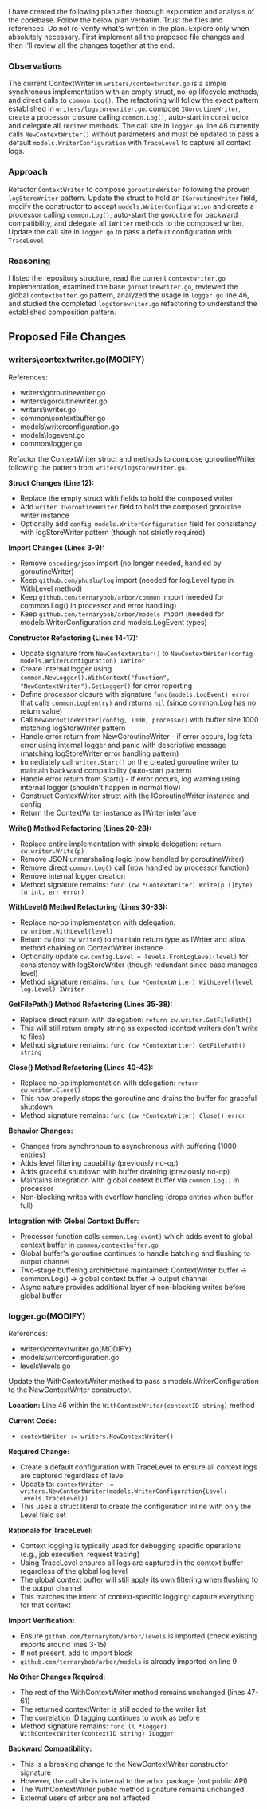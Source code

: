 I have created the following plan after thorough exploration and analysis of the codebase. Follow the below plan verbatim. Trust the files and references. Do not re-verify what's written in the plan. Explore only when absolutely necessary. First implement all the proposed file changes and then I'll review all the changes together at the end.

### Observations

The current ContextWriter in `writers/contextwriter.go` is a simple synchronous implementation with an empty struct, no-op lifecycle methods, and direct calls to `common.Log()`. The refactoring will follow the exact pattern established in `writers/logstorewriter.go`: compose `IGoroutineWriter`, create a processor closure calling `common.Log()`, auto-start in constructor, and delegate all `IWriter` methods. The call site in `logger.go` line 46 currently calls `NewContextWriter()` without parameters and must be updated to pass a default `models.WriterConfiguration` with `TraceLevel` to capture all context logs.

### Approach

Refactor `ContextWriter` to compose `goroutineWriter` following the proven `logStoreWriter` pattern. Update the struct to hold an `IGoroutineWriter` field, modify the constructor to accept `models.WriterConfiguration` and create a processor calling `common.Log()`, auto-start the goroutine for backward compatibility, and delegate all `IWriter` methods to the composed writer. Update the call site in `logger.go` to pass a default configuration with `TraceLevel`.

### Reasoning

I listed the repository structure, read the current `contextwriter.go` implementation, examined the base `goroutinewriter.go`, reviewed the global `contextbuffer.go` pattern, analyzed the usage in `logger.go` line 46, and studied the completed `logstorewriter.go` refactoring to understand the established composition pattern.

## Proposed File Changes

### writers\contextwriter.go(MODIFY)

References: 

- writers\goroutinewriter.go
- writers\igoroutinewriter.go
- writers\iwriter.go
- common\contextbuffer.go
- models\writerconfiguration.go
- models\logevent.go
- common\logger.go

Refactor the ContextWriter struct and methods to compose goroutineWriter following the pattern from `writers/logstorewriter.go`.

**Struct Changes (Line 12):**
- Replace the empty struct with fields to hold the composed writer
- Add `writer IGoroutineWriter` field to hold the composed goroutine writer instance
- Optionally add `config models.WriterConfiguration` field for consistency with logStoreWriter pattern (though not strictly required)

**Import Changes (Lines 3-9):**
- Remove `encoding/json` import (no longer needed, handled by goroutineWriter)
- Keep `github.com/phuslu/log` import (needed for log.Level type in WithLevel method)
- Keep `github.com/ternarybob/arbor/common` import (needed for common.Log() in processor and error handling)
- Keep `github.com/ternarybob/arbor/models` import (needed for models.WriterConfiguration and models.LogEvent types)

**Constructor Refactoring (Lines 14-17):**
- Update signature from `NewContextWriter()` to `NewContextWriter(config models.WriterConfiguration) IWriter`
- Create internal logger using `common.NewLogger().WithContext("function", "NewContextWriter").GetLogger()` for error reporting
- Define processor closure with signature `func(models.LogEvent) error` that calls `common.Log(entry)` and returns `nil` (since common.Log has no return value)
- Call `NewGoroutineWriter(config, 1000, processor)` with buffer size 1000 matching logStoreWriter pattern
- Handle error return from NewGoroutineWriter - if error occurs, log fatal error using internal logger and panic with descriptive message (matching logStoreWriter error handling pattern)
- Immediately call `writer.Start()` on the created goroutine writer to maintain backward compatibility (auto-start pattern)
- Handle error return from Start() - if error occurs, log warning using internal logger (shouldn't happen in normal flow)
- Construct ContextWriter struct with the IGoroutineWriter instance and config
- Return the ContextWriter instance as IWriter interface

**Write() Method Refactoring (Lines 20-28):**
- Replace entire implementation with simple delegation: `return cw.writer.Write(p)`
- Remove JSON unmarshaling logic (now handled by goroutineWriter)
- Remove direct `common.Log()` call (now handled by processor function)
- Remove internal logger creation
- Method signature remains: `func (cw *ContextWriter) Write(p []byte) (n int, err error)`

**WithLevel() Method Refactoring (Lines 30-33):**
- Replace no-op implementation with delegation: `cw.writer.WithLevel(level)`
- Return `cw` (not `cw.writer`) to maintain return type as IWriter and allow method chaining on ContextWriter instance
- Optionally update `cw.config.Level = levels.FromLogLevel(level)` for consistency with logStoreWriter (though redundant since base manages level)
- Method signature remains: `func (cw *ContextWriter) WithLevel(level log.Level) IWriter`

**GetFilePath() Method Refactoring (Lines 35-38):**
- Replace direct return with delegation: `return cw.writer.GetFilePath()`
- This will still return empty string as expected (context writers don't write to files)
- Method signature remains: `func (cw *ContextWriter) GetFilePath() string`

**Close() Method Refactoring (Lines 40-43):**
- Replace no-op implementation with delegation: `return cw.writer.Close()`
- This now properly stops the goroutine and drains the buffer for graceful shutdown
- Method signature remains: `func (cw *ContextWriter) Close() error`

**Behavior Changes:**
- Changes from synchronous to asynchronous with buffering (1000 entries)
- Adds level filtering capability (previously no-op)
- Adds graceful shutdown with buffer draining (previously no-op)
- Maintains integration with global context buffer via `common.Log()` in processor
- Non-blocking writes with overflow handling (drops entries when buffer full)

**Integration with Global Context Buffer:**
- Processor function calls `common.Log(event)` which adds event to global context buffer in `common/contextbuffer.go`
- Global buffer's goroutine continues to handle batching and flushing to output channel
- Two-stage buffering architecture maintained: ContextWriter buffer → common.Log() → global context buffer → output channel
- Async nature provides additional layer of non-blocking writes before global buffer

### logger.go(MODIFY)

References: 

- writers\contextwriter.go(MODIFY)
- models\writerconfiguration.go
- levels\levels.go

Update the WithContextWriter method to pass a models.WriterConfiguration to the NewContextWriter constructor.

**Location:** Line 46 within the `WithContextWriter(contextID string)` method

**Current Code:**
- `contextWriter := writers.NewContextWriter()`

**Required Change:**
- Create a default configuration with TraceLevel to ensure all context logs are captured regardless of level
- Update to: `contextWriter := writers.NewContextWriter(models.WriterConfiguration{Level: levels.TraceLevel})`
- This uses a struct literal to create the configuration inline with only the Level field set

**Rationale for TraceLevel:**
- Context logging is typically used for debugging specific operations (e.g., job execution, request tracing)
- Using TraceLevel ensures all logs are captured in the context buffer regardless of the global log level
- The global context buffer will still apply its own filtering when flushing to the output channel
- This matches the intent of context-specific logging: capture everything for that context

**Import Verification:**
- Ensure `github.com/ternarybob/arbor/levels` is imported (check existing imports around lines 3-15)
- If not present, add to import block
- `github.com/ternarybob/arbor/models` is already imported on line 9

**No Other Changes Required:**
- The rest of the WithContextWriter method remains unchanged (lines 47-61)
- The returned contextWriter is still added to the writer list
- The correlation ID tagging continues to work as before
- Method signature remains: `func (l *logger) WithContextWriter(contextID string) ILogger`

**Backward Compatibility:**
- This is a breaking change to the NewContextWriter constructor signature
- However, the call site is internal to the arbor package (not public API)
- The WithContextWriter public method signature remains unchanged
- External users of arbor are not affected